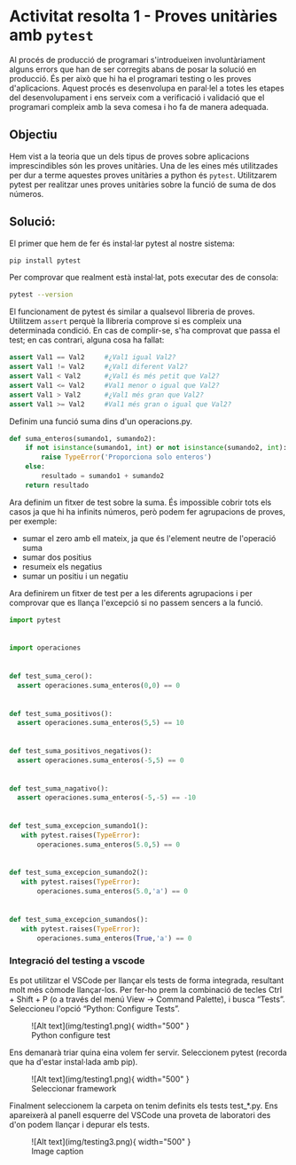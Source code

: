# Activitat resolta 1 - Proves unitàries amb `pytest` 
Al procés de producció de programari s'introdueixen involuntàriament alguns errors que han de ser corregits abans de posar la solució en producció. És per això que hi ha el programari testing o les proves d'aplicacions. Aquest procés es desenvolupa en paral·lel a totes les etapes del desenvolupament i ens serveix com a verificació i validació que el programari compleix amb la seva comesa i ho fa de manera adequada.

## Objectiu
Hem vist a la teoria que un dels tipus de proves sobre aplicacions imprescindibles són les proves unitàries. Una de les eines més utilitzades per dur a terme aquestes proves unitàries a python és `pytest`. Utilitzarem pytest per realitzar unes proves unitàries sobre la funció de suma de dos números.

## Solució:
El primer que hem de fer és instal·lar pytest al nostre sistema:

```bash
pip install pytest
```

Per comprovar que realment està instal·lat, pots executar des de consola:

```bash
pytest --version
```

El funcionament de pytest és similar a qualsevol llibreria de proves. Utilitzem `assert` perquè la llibreria comprove si es compleix una determinada condició.
En cas de complir-se, s'ha comprovat que passa el test; en cas contrari, alguna cosa ha fallat:

```python
assert Val1 == Val2     #¿Val1 igual Val2?
assert Val1 != Val2     #¿Val1 diferent Val2?
assert Val1 < Val2      #¿Val1 és més petit que Val2?
assert Val1 <= Val2     #Val1 menor o igual que Val2?
assert Val1 > Val2      #¿Val1 més gran que Val2?
assert Val1 >= Val2     #Val1 més gran o igual que Val2?
```

Definim una funció suma dins d'un operacions.py.

```python
def suma_enteros(sumando1, sumando2):
    if not isinstance(sumando1, int) or not isinstance(sumando2, int):
        raise TypeError('Proporciona solo enteros')
    else:
        resultado = sumando1 + sumando2
    return resultado
```

Ara definim un fitxer de test sobre la suma. És impossible cobrir tots els casos ja que hi ha infinits números, però podem fer agrupacions de proves, per exemple:

- sumar el zero amb ell mateix, ja que és l'element neutre de l'operació suma
- sumar dos positius
- resumeix els negatius
- sumar un positiu i un negatiu

Ara definirem un fitxer de test per a les diferents agrupacions i per comprovar que es llança l'excepció si no passem sencers a la funció.

```python
import pytest


import operaciones


def test_suma_cero():
  assert operaciones.suma_enteros(0,0) == 0


def test_suma_positivos():
  assert operaciones.suma_enteros(5,5) == 10


def test_suma_positivos_negativos():
  assert operaciones.suma_enteros(-5,5) == 0


def test_suma_nagativo():
  assert operaciones.suma_enteros(-5,-5) == -10


def test_suma_excepcion_sumando1():
   with pytest.raises(TypeError):
       operaciones.suma_enteros(5.0,5) == 0


def test_suma_excepcion_sumando2():
   with pytest.raises(TypeError):
       operaciones.suma_enteros(5.0,'a') == 0


def test_suma_excepcion_sumandos():
   with pytest.raises(TypeError):
       operaciones.suma_enteros(True,'a') == 0
```

### Integració del testing a vscode

Es pot utilitzar el VSCode per llançar els tests de forma integrada, resultant molt més còmode llançar-los. Per fer-ho prem la combinació de tecles Ctrl + Shift + P (o a través del menú View -> Command Palette), i busca “Tests”. Seleccioneu l'opció “Python: Configure Tests”.

<figure markdown>
  ![Alt text](img/testing1.png){ width="500" }
  <figcaption>Python configure test</figcaption>
</figure>

Ens demanarà triar quina eina volem fer servir. Seleccionem pytest (recorda que ha d'estar instal·lada amb pip).

<figure markdown>
  ![Alt text](img/testing1.png){ width="500" }
  <figcaption>Seleccionar framework</figcaption>
</figure>

Finalment seleccionem la carpeta on tenim definits els tests test_*.py. Ens apareixerà al panell esquerre del VSCode una proveta de laboratori des d'on podem llançar i depurar els tests.

<figure markdown>
  ![Alt text](img/testing3.png){ width="500" }
  <figcaption>Image caption</figcaption>
</figure>
